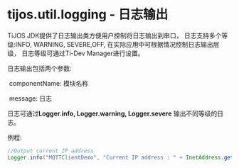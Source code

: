 # tijos.util.logging - 日志输出

TiJOS JDK提供了日志输出类方便用户控制将日志输出到串口， 日志支持多个等级:INFO, WARNING, SEVERE,OFF, 在实际应用中可根据情况控制日志输出层级， 日志等级可通过Ti-Dev Manager进行设置。

日志输出包括两个参数:

​	componentName: 模块名称

​	message: 日志

日志可通过**Logger.info, Logger.warning, Logger.severe** 输出不同等级的日志。

 例程:

```java
//Output current IP address 
Logger.info("MQTTClientDemo", "Current IP address : " + InetAddress.getLocalHost());
```

